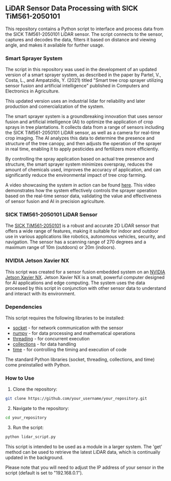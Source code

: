 ## LiDAR Sensor Data Processing with SICK TiM561-2050101 

This repository contains a Python script to interface and process data from the SICK TiM561-2050101 LiDAR sensor. The script connects to the sensor, captures and decodes the data, filters it based on distance and viewing angle, and makes it available for further usage. 

### Smart Sprayer System

The script in this repository was used in the development of an updated version of a smart sprayer system, as described in the paper by Partel, V., Costa, L., and Ampatzidis, Y. (2021) titled "Smart tree crop sprayer utilizing sensor fusion and artificial intelligence" published in Computers and Electronics in Agriculture.

This updated version uses an industrial lidar for reliability and later production and comercialization of the system.

The smart sprayer system is a groundbreaking innovation that uses sensor fusion and artificial intelligence (AI) to optimize the application of crop sprays in tree plantations. It collects data from a range of sensors including the SICK TiM561-2050101 LiDAR sensor, as well as a camera for real-time crop imaging. The AI analyzes this data to determine the presence and structure of the tree canopy, and then adjusts the operation of the sprayer in real time, enabling it to apply pesticides and fertilizers more efficiently.

By controlling the spray application based on actual tree presence and structure, the smart sprayer system minimizes overspray, reduces the amount of chemicals used, improves the accuracy of application, and can significantly reduce the environmental impact of tree crop farming.

A video showcasing the system in action can be found [here](https://www.youtube.com/watch?v=qRd4g44b2lk). This video demonstrates how the system effectively controls the sprayer operation based on the real-time sensor data, validating the value and effectiveness of sensor fusion and AI in precision agriculture.

### SICK TiM561-2050101 LiDAR Sensor

The [SICK TiM561-2050101](https://www.sick.com/us/en/lidar-sensors/2d-lidar-sensors/tim/tim561-2050101/p/p369446) is a robust and accurate 2D LiDAR sensor that offers a wide range of features, making it suitable for indoor and outdoor use in various applications like robotics, autonomous vehicles, security, and navigation. The sensor has a scanning range of 270 degrees and a maximum range of 10m (outdoors) or 20m (indoors).

### NVIDIA Jetson Xavier NX

This script was created for a sensor fusion embedded system on an [NVIDIA Jetson Xavier NX](https://developer.nvidia.com/embedded/jetson-xavier-nx-devkit). Jetson Xavier NX is a small, powerful computer designed for AI applications and edge computing. The system uses the data processed by this script in conjunction with other sensor data to understand and interact with its environment.

### Dependencies 

This script requires the following libraries to be installed:

- [socket](https://docs.python.org/3/library/socket.html) - for network communication with the sensor
- [numpy](https://numpy.org/) - for data processing and mathematical operations
- [threading](https://docs.python.org/3/library/threading.html) - for concurrent execution
- [collections](https://docs.python.org/3/library/collections.html) - for data handling
- [time](https://docs.python.org/3/library/time.html) - for controlling the timing and execution of code

The standard Python libraries (socket, threading, collections, and time) come preinstalled with Python.

### How to Use

1. Clone the repository:
```bash
git clone https://github.com/your_username/your_repository.git
```

2. Navigate to the repository:
```bash
cd your_repository
```

3. Run the script:
```bash
python lidar_script.py
```

This script is intended to be used as a module in a larger system. The 'get' method can be used to retrieve the latest LiDAR data, which is continually updated in the background.

Please note that you will need to adjust the IP address of your sensor in the script (default is set to "192.168.0.1").
